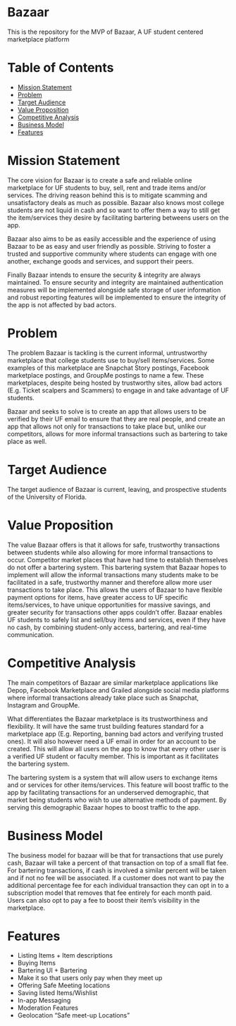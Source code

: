 # Bazaar
This is the repository for the MVP of Bazaar, A UF student centered marketplace platform

# Table of Contents
- [Mission Statement](#mission-Statement)
- [Problem](#problem)
- [Target Audience](#target-audience)
- [Value Proposition](#value-proposition)
- [Competitive Analysis](#competitive-analysis)
- [Business Model](#business-model)
- [Features](#features)

# Mission Statement
The core vision for Bazaar is to create a safe and reliable online marketplace for UF students to buy, sell, rent and trade items and/or services.  The driving reason behind this is to mitigate scamming and unsatisfactory deals as much as possible.  Bazaar also knows most college students are not liquid in cash and so want to offer them a way to still get the item/services they desire by facilitating bartering betweens users on the app.  

Bazaar also aims to be as easily accessible and the experience of using Bazaar to be as easy and user friendly as possible. Striving to foster a trusted and supportive community where students can engage with one another, exchange goods and services, and support their peers. 

Finally Bazaar intends to ensure the security & integrity are always maintained. To ensure security and integrity are maintained authentication measures will be implemented alongside safe storage of user information and robust reporting features will be implemented to ensure the integrity of the app is not affected by bad actors.  

# Problem
The problem Bazaar is tackling is the current informal, untrustworthy marketplace that college students use to buy/sell items/services.  Some examples of this marketplace are Snapchat Story postings, Facebook marketplace postings, and GroupMe postings to name a few.  These marketplaces, despite being hosted by trustworthy sites, allow bad actors (E.g. Ticket scalpers and Scammers) to engage in and take advantage of UF students.  

Bazaar and seeks to solve is to create an app that allows users to be verified by their UF email to ensure that they are real people, and create an app that allows not only for transactions to take place but, unlike our competitors, allows for more informal transactions such as bartering to take place as well.  

# Target Audience
The target audience of Bazaar is current, leaving, and prospective students of the University of Florida.

# Value Proposition
The value Bazaar offers is that it allows for safe, trustworthy transactions between students while also allowing for more informal transactions to occur.  Competitor market places that have had time to establish themselves do not offer a bartering system.  This bartering system that Bazaar hopes to implement will allow the informal transactions many students make to be facilitated in a safe, trustworthy manner and therefore allow more user transactions to take place.  This allows the users of Bazaar to have flexible payment options for items, have greater access to UF specific items/services, to have unique opportunities for massive savings, and greater security for transactions other apps couldn’t offer. Bazaar enables UF students to safely list and sell/buy items and services, even if they have no cash, by combining student-only access, bartering, and real-time communication.

# Competitive Analysis
The main competitors of Bazaar are similar marketplace applications like Depop, Facebook Marketplace and Grailed alongside social media platforms where informal transactions already take place such as Snapchat, Instagram and GroupMe.  

What differentiates the Bazaar marketplace is its trustworthiness and flexibility.  It will have the same trust building features standard for a marketplace app (E.g. Reporting, banning bad actors and verifying trusted ones).  It will also however need a UF email in order for an account to be created.  This will allow all users on the app to know that every other user is a verified UF student or faculty member.  This is important as it facilitates the bartering system.

The bartering system is a system that will allow users to exchange items and or services  for other items/services.  This feature will boost traffic to the app by facilitating transactions for an underserved demographic, that market being students who wish to use alternative methods of payment.  By serving this demographic Bazaar hopes to boost traffic to the app.

# Business Model
The business model for bazaar will be that for transactions that use purely cash, Bazaar will take a percent of that transaction on top of a small flat fee.  For bartering transactions, if cash is involved a similar percent will be taken and if not no fee will be associated.  If a customer does not want to pay the additional percentage fee for each individual transaction they can opt in to a subscription model that removes that fee entirely for each month paid. Users can also opt to pay a fee to boost their item’s visibility in the marketplace.

# Features
- Listing Items + Item descriptions 
- Buying Items 
- Bartering UI + Bartering 
- Make it so that users only pay when they meet up
- Offering Safe Meeting locations
- Saving listed Items/Wishlist
- In-app Messaging
- Moderation Features
- Geolocation “Safe meet-up Locations”
